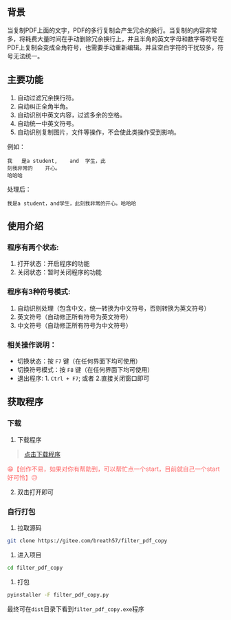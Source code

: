 
## 背景
当复制PDF上面的文字，PDF的多行复制会产生冗余的换行。当复制的内容非常多，将耗费大量时间在手动删除冗余换行上，并且半角的英文字母和数字等符号在PDF上复制会变成全角符号，也需要手动重新编辑。并且空白字符的干扰较多，符号无法统一。

## 主要功能
1. 自动过滤冗余换行符。
2. 自动纠正全角半角。
3. 自动识别中英文内容，过滤多余的空格。
4. 自动统一中英文符号。
5. 自动识别复制图片，文件等操作，不会使此类操作受到影响。

例如：
```text
我   是a student,    and  学生，此
刻我非常的    开心。  
哈哈哈
```

处理后：
```text
我是a student，and学生，此刻我非常的开心。哈哈哈
```


## 使用介绍  
### 程序有两个状态:

1. 打开状态：开启程序的功能
2. 关闭状态：暂时关闭程序的功能

### 程序有3种符号模式:

1. 自动识别处理（包含中文，统一转换为中文符号，否则转换为英文符号）
2. 英文符号（自动修正所有符号为英文符号）
3. 中文符号（自动修正所有符号为中文符号）
    
### 相关操作说明：

* 切换状态：按 `F7` 键（在任何界面下均可使用）
* 切换符号模式：按 `F8` 键（在任何界面下均可使用）
* 退出程序: 1. `Ctrl + F7`; 或者 2.直接关闭窗口即可

## 获取程序
### 下载
1. 下载程序
> [点击下载程序](https://gitee.com/breath57/filter_pdf_copy/raw/master/dist/filter_pdf_copy-v2.1.exe)

<div style="color: rgb(255,100,100);">😁【创作不易，如果对你有帮助到，可以帮忙点一个start，目前就自己一个start好可怜】😥</div>


2. 双击打开即可

### 自行打包
1. 拉取源码
```sh
git clone https://gitee.com/breath57/filter_pdf_copy
```
1. 进入项目
```sh
cd filter_pdf_copy
```
1. 打包
```sh
pyinstaller -F filter_pdf_copy.py
```
最终可在`dist`目录下看到`filter_pdf_copy.exe`程序
